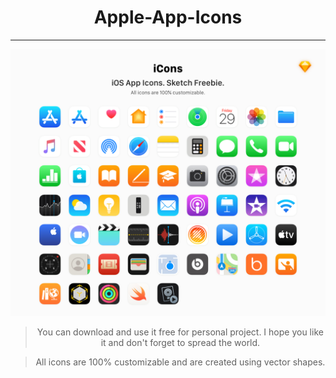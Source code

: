 # Apple-App-Icons
---
<body align="center">
    <img src="/Artboards/Artboard@PNG.jpg">
</body>


> You can download and use it free for personal project. I hope you like it and don't forget to spread the world.


> All icons are 100% customizable and are created using vector shapes.

